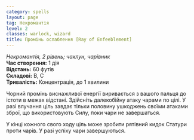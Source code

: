 ```yaml
---
category: spells
layout: page
tag: Некромантія
level: 2
classes: warlock, wizard
title: Промінь ослаблення [Ray of Enfeeblement]
---
```


_Некромантія, 2 рівень; чаклун, чарівник_    
**Час створення:** 1 дія    
**Відстань:** 60 футів    
**Складові:** В, С    
**Тривалість:** Концентрація, до 1 хвилини    

Чорний промінь виснажливої енергії виривається з вашого пальця до істоти в межах відстані. Здійсніть далекобійну атаку чарами по цілі. У разі влучання ціль завдає тільки половину ушкоджень своїми атаками зброї, що використовують Силу, поки чари не завершаться.    

У кінці кожного свого ходу ціль може зробити рятівний кидок Статури проти чарів. У разі успіху чари завершуються. 
